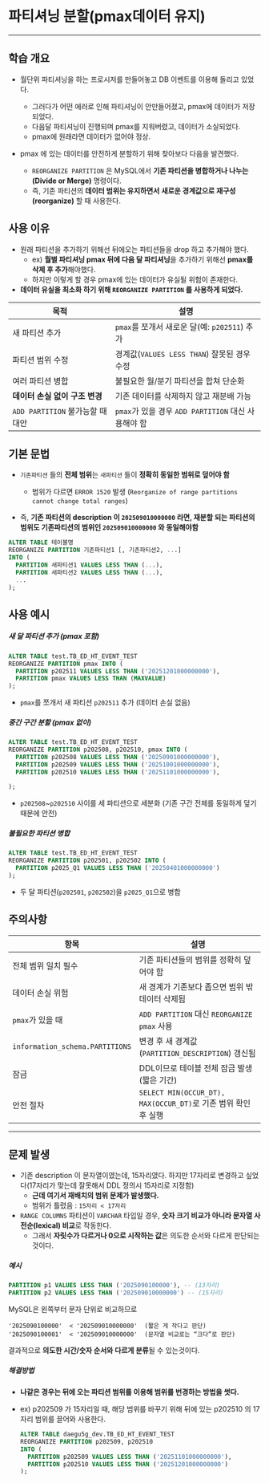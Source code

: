 # 파티셔닝 분할(pmax데이터 유지)

---

>

## 학습 개요

- 월단위 파티셔닝을 하는 프로시저를 만들어놓고 DB 이벤트를 이용해 돌리고 있었다. 
  - 그러다가 어떤 에러로 인해 파티셔닝이 안만들어졌고, pmax에 데이터가 저장되었다. 
  - 다음달 파티셔닝이 진행되며 pmax를 지워버렸고, 데이터가 소실되었다. 
  - pmax에 원래라면 데이터가 없어야 정상. 

- pmax 에 있는 데이터를 안전하게 분할하기 위해 찾아보다 다음을 발견했다. 
  - `REORGANIZE PARTITION` 은  MySQL에서 **기존 파티션을 병합하거나 나누는(Divide or Merge)** 명령이다.  
  - 즉, 기존 파티션의 **데이터 범위는 유지하면서**  **새로운 경계값으로 재구성(reorganize)** 할 때 사용한다.


## 사용 이유

- 원래 파티션을 추가하기 위해선 뒤에오는 파티션들을 drop 하고 추가해야 했다. 
  - ex) **월별 파티셔닝 pmax 뒤에 다음 달 파티셔닝**을 추가하기 위해선 **pmax를 삭제 후 추가**해야했다. 
  - 하지만 이렇게 할 경우 pmax에 있는 데이터가 유실될 위험이 존재한다. 
- **데이터 유실을 최소화 하기 위해 `REORGANIZE PARTITION` 를 사용하게 되었다.** 

| 목적                             | 설명                                                |
| -------------------------------- | --------------------------------------------------- |
| 새 파티션 추가                   | `pmax`를 쪼개서 새로운 달(예: `p202511`) 추가       |
| 파티션 범위 수정                 | 경계값(`VALUES LESS THAN`) 잘못된 경우 수정         |
| 여러 파티션 병합                 | 불필요한 월/분기 파티션을 합쳐 단순화               |
| **데이터 손실 없이 구조 변경**   | 기존 데이터를 삭제하지 않고 재분배 가능             |
| `ADD PARTITION` 불가능할 때 대안 | `pmax`가 있을 경우 `ADD PARTITION` 대신 사용해야 함 |

## 기본 문법

- `기존파티션` 들의 **전체 범위**는 `새파티션` 들이 **정확히 동일한 범위로 덮어야 함**
  - 범위가 다르면 `ERROR 1520` 발생 (`Reorganize of range partitions cannot change total ranges`)

- 즉, **기존 파티션의 description 이 `202509010000000` 라면, 재분할 되는 파티션의 범위도 기존파티션의 범위인 `202509010000000` 와 동일해야함**

```sql
ALTER TABLE 테이블명
REORGANIZE PARTITION 기존파티션1 [, 기존파티션2, ...]
INTO (
  PARTITION 새파티션1 VALUES LESS THAN (...),
  PARTITION 새파티션2 VALUES LESS THAN (...),
  ...
);
```

## 사용 예시

##### 새 달 파티션 추가 (pmax 포함)

```sql
ALTER TABLE test.TB_ED_HT_EVENT_TEST
REORGANIZE PARTITION pmax INTO (
  PARTITION p202511 VALUES LESS THAN ('20251201000000000'),
  PARTITION pmax VALUES LESS THAN (MAXVALUE)
);
```

- `pmax`를 쪼개서 새 파티션 `p202511` 추가
   (데이터 손실 없음)

##### 중간 구간 분할 (pmax 없이)

```sql
ALTER TABLE test.TB_ED_HT_EVENT_TEST
REORGANIZE PARTITION p202508, p202510, pmax INTO (
  PARTITION p202508 VALUES LESS THAN ('20250901000000000'),
  PARTITION p202509 VALUES LESS THAN ('20251001000000000'),
  PARTITION p202510 VALUES LESS THAN ('20251101000000000'),
    
);
```

- `p202508`~`p202510` 사이를 세 파티션으로 세분화
   (기존 구간 전체를 동일하게 덮기 때문에 안전)

##### 불필요한 파티션 병합

```sql
ALTER TABLE test.TB_ED_HT_EVENT_TEST
REORGANIZE PARTITION p202501, p202502 INTO (
  PARTITION p2025_Q1 VALUES LESS THAN ('20250401000000000')
);
```

- 두 달 파티션(`p202501`, `p202502`)을 `p2025_Q1`으로 병합

## 주의사항

| 항목                            | 설명                                                         |
| ------------------------------- | ------------------------------------------------------------ |
| 전체 범위 일치 필수             | 기존 파티션들의 범위를 정확히 덮어야 함                      |
| 데이터 손실 위험                | 새 경계가 기존보다 좁으면 범위 밖 데이터 삭제됨              |
| `pmax`가 있을 때                | `ADD PARTITION` 대신 `REORGANIZE pmax` 사용                  |
| `information_schema.PARTITIONS` | 변경 후 새 경계값(`PARTITION_DESCRIPTION`) 갱신됨            |
| 잠금                            | DDL이므로 테이블 전체 잠금 발생 (짧은 기간)                  |
| 안전 절차                       | `SELECT MIN(OCCUR_DT), MAX(OCCUR_DT)`로 기존 범위 확인 후 실행 |



---

## 문제 발생 

- 기존 description 이 문자열이였는데, 15자리였다. 하지만 17자리로 변경하고 싶었다(17자리가 맞는데 잘못해서 DDL 정의시 15자리로 지정함)
  - **근데 여기서 재배치의 범위 문제가 발생했다.** 
  - 범위가 틀렸음 : `15자리 < 17자리`
- `RANGE COLUMNS` 파티션이 `VARCHAR` 타입일 경우, **숫자 크기 비교가 아니라 문자열 사전순(lexical) 비교**로 작동한다. 
  - 그래서 **자릿수가 다르거나 0으로 시작하는 값**은 의도한 순서와 다르게 판단되는것이다. 

#####  예시

```sql
PARTITION p1 VALUES LESS THAN ('2025090100000'), -- (13자리)
PARTITION p2 VALUES LESS THAN ('202509010000000') -- (15자리)
```

MySQL은 왼쪽부터 문자 단위로 비교하므로

```
'2025090100000'  < '202509010000000'  (짧은 게 작다고 판단)
'2025090100001'  < '202509010000000'  (문자열 비교로는 “크다”로 판단)
```

결과적으로 **의도한 시간/숫자 순서와 다르게 분류**될 수 있는것이다. 

##### 해결방법

- **나같은 경우는 뒤에 오는 파티션 범위를 이용해 범위를 번경하는 방법을 썻다.** 

- ex) p202509 가 15자리일 때, 해당 범위를 바꾸기 위해 뒤에 있는 p202510 의 17 자리 범위를 끌어와 사용한다. 

  ```sql
  ALTER TABLE daegu5g_dev.TB_ED_HT_EVENT_TEST
  REORGANIZE PARTITION p202509, p202510
  INTO (
    PARTITION p202509 VALUES LESS THAN ('20251101000000000'),
    PARTITION p202510 VALUES LESS THAN ('20251201000000000')
  );
  ```